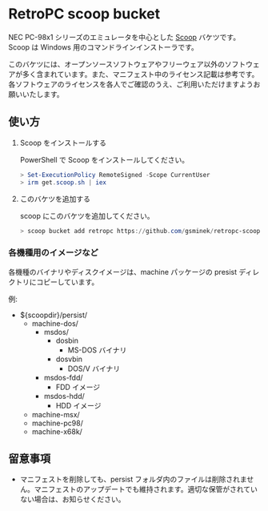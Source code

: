 # RetroPC scoop bucket

NEC PC-98x1 シリーズのエミュレータを中心とした [Scoop](https://scoop.sh) バケツです。Scoop は Windows 用のコマンドラインインストーラです。

このバケツには、オープンソースソフトウェアやフリーウェア以外のソフトウェアが多く含まれています。また、マニフェスト中のライセンス記載は参考です。各ソフトウェアのライセンスを各人でご確認のうえ、ご利用いただけますようお願いいたします。

## 使い方

1. Scoop をインストールする

    PowerShell で Scoop をインストールしてください。

    ```powershell
    > Set-ExecutionPolicy RemoteSigned -Scope CurrentUser
    > irm get.scoop.sh | iex
    ```

1. このバケツを追加する

    scoop にこのバケツを追加してください。

    ```powershell
    > scoop bucket add retropc https://github.com/gsminek/retropc-scoop-bucket.git
    ```

### 各機種用のイメージなど

各機種のバイナリやディスクイメージは、machine パッケージの presist ディレクトリにコピーしています。

例:

- ${scoopdir}/persist/
    - machine-dos/
        - msdos/
            - dosbin
                - MS-DOS バイナリ
            - dosvbin
                - DOS/V バイナリ
        - msdos-fdd/
            - FDD イメージ
        - msdos-hdd/
            - HDD イメージ
    - machine-msx/
    - machine-pc98/
    - machine-x68k/

## 留意事項

- マニフェストを削除しても、persist フォルダ内のファイルは削除されません。マニフェストのアップデートでも維持されます。適切な保管がされていない場合は、お知らせください。
